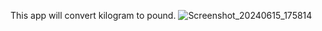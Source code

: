 This app will convert kilogram to pound.
![Screenshot_20240615_175814](https://github.com/Jitmisra/Kilo2Pound/assets/169401406/e9010684-f885-4561-9047-f649bb3669c4)
